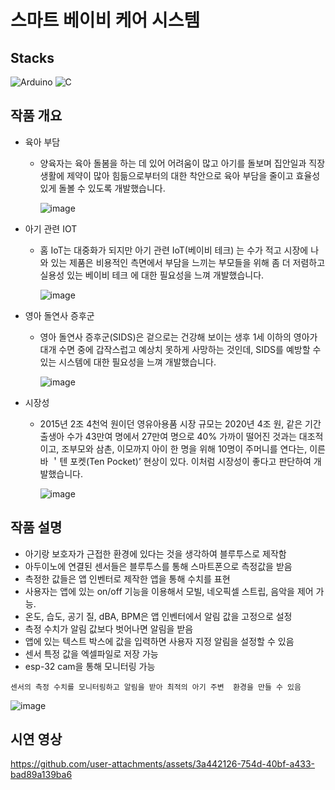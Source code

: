 # 스마트 베이비 케어 시스템

##  Stacks
 ![Arduino](https://img.shields.io/badge/-Arduino-00979D?style=for-the-badge&logo=Arduino&logoColor=white)  ![C](https://img.shields.io/badge/c-%2300599C.svg?style=for-the-badge&logo=c&logoColor=white) 
 
## 작품 개요
- 육아 부담
  - 양육자는 육아 돌봄을 하는 데 있어 어려움이 많고 아기를 돌보며 집안일과 직장생활에 제약이 많아 힘듦으로부터의 대한 착안으로 육아 부담을 줄이고 효율성 있게 돌볼 수 있도록 개발했습니다.

    ![image](https://github.com/user-attachments/assets/d14ca895-bbba-43bb-84b3-6c5a2ac93dca)

- 아기 관련 IOT
  - 홈 IoT는 대중화가 되지만 아기 관련 IoT(베이비 테크) 는 수가 적고 시장에 나와 있는 제품은 비용적인 측면에서 부담을 느끼는 부모들을 위해 좀 더 저렴하고 실용성 있는 베이비 테크 에 대한 필요성을 느껴 개발했습니다.

    ![image](https://github.com/user-attachments/assets/daa721bc-2bde-40a5-a006-7d7a7fddc51b)

- 영아 돌연사 증후군
  - 영아 돌연사 증후군(SIDS)은 겉으로는 건강해 보이는 생후 1세 이하의 영아가 대개 수면 중에 갑작스럽고 예상치 못하게 사망하는 것인데, SIDS를 예방할 수 있는 시스템에 대한 필요성을 느껴 개발했습니다.

    ![image](https://github.com/user-attachments/assets/1ac1ccce-e6f0-40bb-b554-48f9ea8bec75)

- 시장성
  - 2015년 2조 4천억 원이던 영유아용품 시장 규모는 2020년 4조 원, 같은 기간 출생아 수가 43만여 명에서 27만여 명으로 40% 가까이 떨어진 것과는 대조적이고, 조부모와 삼촌, 이모까지 아이 한 명을 위해 10명이 주머니를 연다는, 이른바 ＇텐 포켓(Ten Pocket)’ 현상이 있다. 이처럼 시장성이 좋다고 판단하여 개발했습니다.

    ![image](https://github.com/user-attachments/assets/7f8815db-6f43-46aa-b7b5-55ca979fccce)

## 작품 설명

- 아기랑 보호자가 근접한 환경에 있다는 것을 생각하여 블루투스로 제작함
- 아두이노에 연결된 센서들은 블루투스를 통해 스마트폰으로 측정값을 받음
- 측정한 값들은 앱 인벤터로 제작한 앱을 통해 수치를 표현
- 사용자는 앱에 있는 on/off 기능을 이용해서 모빌, 네오픽셀 스트립, 음악을 제어 가능.
- 온도, 습도, 공기 질, dBA, BPM은 앱 인벤터에서 알림 값을 고정으로 설정
- 측정 수치가 알림 값보다 벗어나면 알림을 받음
- 앱에 있는 텍스트 박스에 값을 입력하면 사용자 지정 알림을 설정할 수 있음
- 센서 특정 값을  엑셀파일로 저장 가능
- esp-32 cam을 통해 모니터링 가능

`센서의 측정 수치를 모니터링하고 알림을 받아 최적의 아기 주변  환경을 만들 수 있음`


![image](https://github.com/user-attachments/assets/d45ad7e9-403c-476d-88a7-fa2636df6a64)









## 시연 영상
https://github.com/user-attachments/assets/3a442126-754d-40bf-a433-bad89a139ba6

